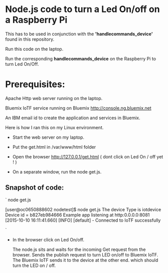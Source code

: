 Node.js code to turn a Led On/off on a Raspberry Pi
===================================================

This has to be used in conjunction with the **'handlecommands_device'** found in this repository.

Run this code on the laptop.

Run the corresponding **handlecommands_device** on the Raspberry Pi to turn Led On/Off.


Prerequisites:
=============

Apache Http web server running on the laptop.

Bluemix IoTF service running on Bluemix  http://console.ng.bluemix.net

An IBM email id to create the application and services in Bluemix.


Here is how I ran this on my Linux environment.

- Start the web server on my laptop.
- Put the get.html in /var/www/html  folder 

- Open the browser  http://127.0.0.1/get.html
  ( dont click on Led On / off yet ! )

- On a separate window, run the node get.js.


Snapshot of code:
-----------------

` node get.js

[user@oc0650888602 nodetest]$ node get.js
 The device Type is iotdevice Device id = b827eb984666
Example app listening at http:0.0.0.0:8081
[2015-10-10 16:11:41.660] [INFO] [default] - Connected to IoTF successfully

`

- In the browser click on Led On/off.

  The node.js sits and waits for the incoming Get request from the browser.
  Sends the publish request to turn LED on/off to Bluemix IoTF.
  The Bluemix IoTF sends it to the device at the other end.
  which should turn the LED on / off.
